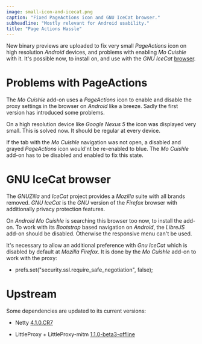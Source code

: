 ```yaml
---
image: small-icon-and-icecat.png
caption: "Fixed PageActions icon and GNU IceCat browser."
subheadline: "Mostly relevant for Android usability."
title: "Page Actions Hassle"
---
```


New binary previews are uploaded to fix very small *PageActions* icon on high 
resolution *Android* devices, and problems with enabling *Mo Cuishle* with it. 
It's possible now, to install on, and use with the *GNU IceCat* 
[browser](https://www.gnu.org/software/gnuzilla/).
<!--more-->

# Problems with PageActions

The *Mo Cuishle* add-on uses a *PageActions* icon to enable and disable the 
proxy settings in the browser on *Android* like a breeze. Sadly the first 
version has introduced some problems. 

On a high resolution device like *Google Nexus 5* the icon was displayed very 
small. This is solved now. It should be regular at every device.

If the tab with the *Mo Cuishle* navigation was not open, a disabled and grayed 
*PageActions* icon would'nt be re-enabled to blue. The *Mo Cuishle* add-on has 
to be disabled and enabled to fix this state.

# GNU IceCat browser

The *GNUZilla* and *IceCat* project provides a *Mozilla* suite with all brands
removed. *GNU IceCat* is the *GNU* version of the *Firefox* browser with 
additionally privacy protection features.

On *Android* *Mo Cuishle* is searching this browser too now, to install the 
add-on. To work with its *Bootstrap* based navigation on *Android*, the 
*LibreJS* add-on should be disabled. Otherwise the responsive menu can't be 
used.

It's necessary to allow an additional preference with *Gnu IceCat* which is 
disabled by default at *Mozilla Firefox*. It is done by the *Mo Cuishle* add-on 
to work with the proxy:

 * prefs.set(&quot;security.ssl.require_safe_negotiation&quot;, false);

# Upstream

Some dependencies are updated to its current versions: 

* Netty [4.1.0.CR7](http://netty.io/news/2016/04/10/4-1-0-CR7.html)

* LittleProxy + LittleProxy-mitm 
[1.1.0-beta3-offline](https://github.com/ganskef/LittleProxy-parent)
